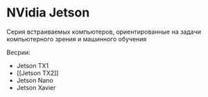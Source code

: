 # NVidia Jetson
Серия встраиваемых компьютеров, ориентированные на задачи компьютерного зрения и машинного обучения

Весрии:
- Jetson TX1
- [[Jetson TX2]]
- Jetson Nano
- Jetson Xavier

